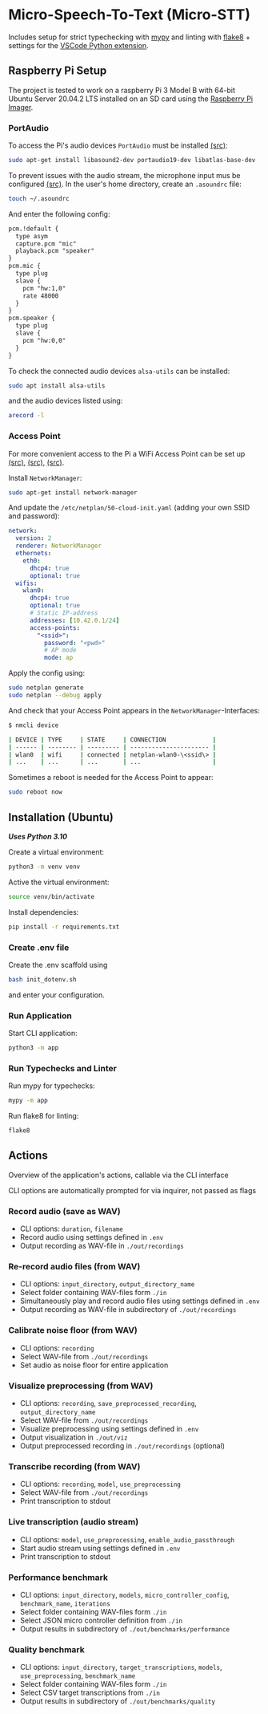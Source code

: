 # Micro-Speech-To-Text (Micro-STT)

Includes setup for strict typechecking with [mypy](https://mypy.readthedocs.io/en/stable/index.html) and linting with [flake8](https://flake8.pycqa.org/en/latest/index.html) + settings for the [VSCode Python extension](https://marketplace.visualstudio.com/items?itemName=ms-python.python).

## Raspberry Pi Setup

The project is tested to work on a raspberry Pi 3 Model B with 64-bit Ubuntu Server 20.04.2 LTS installed on an SD card using the [Raspberry Pi Imager](https://www.raspberrypi.com/software).

### PortAudio

To access the Pi's audio devices `PortAudio` must be installed [(src)](https://gist.github.com/tstellanova/11ef60480552e2c5660af8e9e14410c8):

```bash
sudo apt-get install libasound2-dev portaudio19-dev libatlas-base-dev
```

To prevent issues with the audio stream, the microphone input mus be configured [(src)](https://github.com/googlesamples/assistant-sdk-python/issues/382#issuecomment-583847256). In the user's home directory, create an `.asoundrc` file:

```bash
touch ~/.asoundrc
```

And enter the following config:

```txt
pcm.!default {
  type asym
  capture.pcm "mic"
  playback.pcm "speaker"
}
pcm.mic {
  type plug
  slave {
    pcm "hw:1,0"
    rate 48000
  }
}
pcm.speaker {
  type plug
  slave {
    pcm "hw:0,0"
  }
}
```

To check the connected audio devices `alsa-utils` can be installed:

```bash
sudo apt install alsa-utils
```

and the audio devices listed using:

```bash
arecord -l
```

### Access Point

For more convenient access to the Pi a WiFi Access Point can be set up [(src)](https://ubuntu.com/core/docs/networkmanager/configure-wifi-access-points), [(src)](https://netplan.io/reference/#properties-for-device-type-wifis%3A), [(src)](https://linuxconfig.org/ubuntu-20-04-connect-to-wifi-from-command-line).

Install `NetworkManager`:

```bash
sudo apt-get install network-manager
```

And update the `/etc/netplan/50-cloud-init.yaml` (adding your own SSID and password):

```yml
network:
  version: 2
  renderer: NetworkManager
  ethernets:
    eth0:
      dhcp4: true
      optional: true
  wifis:
    wlan0:
      dhcp4: true
      optional: true
      # Static IP-address
      addresses: [10.42.0.1/24]
      access-points:
        "<ssid>":
          password: "<pwd>"
          # AP mode
          mode: ap
```

Apply the config using:

```bash
sudo netplan generate
sudo netplan --debug apply
```

And check that your Access Point appears in the `NetworkManager`-Interfaces:

```bash
$ nmcli device

| DEVICE | TYPE     | STATE     | CONNECTION             |
| ------ | -------- | --------- | ---------------------- |
| wlan0  | wifi     | connected | netplan-wlan0-\<ssid\> |
| ...    | ...      | ...       | ...                    |
```

Sometimes a reboot is needed for the Access Point to appear:

```bash
sudo reboot now
```

## Installation (Ubuntu)

__*Uses Python 3.10*__

Create a virtual environment:

```bash
python3 -m venv venv
```

Active the virtual environment:

```bash
source venv/bin/activate
```

Install dependencies:

```bash
pip install -r requirements.txt
```

### Create .env file

Create the .env scaffold using

```bash
bash init_dotenv.sh
```

and enter your configuration.

### Run Application

Start CLI application:

```bash
python3 -m app
```

### Run Typechecks and Linter

Run mypy for typechecks:

```bash
mypy -m app
```

Run flake8 for linting:

```bash
flake8
```

## Actions

Overview of the application's actions, callable via the CLI interface

CLI options are automatically prompted for via inquirer, not passed as flags

### Record audio (save as WAV)

- CLI options: `duration`, `filename`
- Record audio using settings defined in `.env`
- Output recording as WAV-file in `./out/recordings`

### Re-record audio files (from WAV)

- CLI options: `input_directory`, `output_directory_name`
- Select folder containing WAV-files form `./in`
- Simultaneously play and record audio files using settings defined in `.env`
- Output recording as WAV-file in subdirectory of `./out/recordings`

### Calibrate noise floor (from WAV)

- CLI options: `recording`
- Select WAV-file from `./out/recordings`
- Set audio as noise floor for entire application

### Visualize preprocessing (from WAV)

- CLI options: `recording`, `save_preprocessed_recording`, `output_directory_name`
- Select WAV-file from `./out/recordings`
- Visualize preprocessing using settings defined in `.env`
- Output visualization in `./out/viz`
- Output preprocessed recording in `./out/recordings` (optional)

### Transcribe recording (from WAV)

- CLI options: `recording`, `model`, `use_preprocessing`
- Select WAV-file from `./out/recordings`
- Print transcription to stdout

### Live transcription (audio stream)

- CLI options: `model`, `use_preprocessing`, `enable_audio_passthrough`
- Start audio stream using settings defined in `.env`
- Print transcription to stdout

### Performance benchmark

- CLI options: `input_directory`, `models`, `micro_controller_config`, `benchmark_name`, `iterations`
- Select folder containing WAV-files form `./in`
- Select JSON micro controller definition from `./in`
- Output results in subdirectory of `./out/benchmarks/performance`

### Quality benchmark

- CLI options: `input_directory`, `target_transcriptions`, `models`, `use_preprocessing`, `benchmark_name`
- Select folder containing WAV-files form `./in`
- Select CSV target transcriptions from `./in`
- Output results in subdirectory of `./out/benchmarks/quality`
